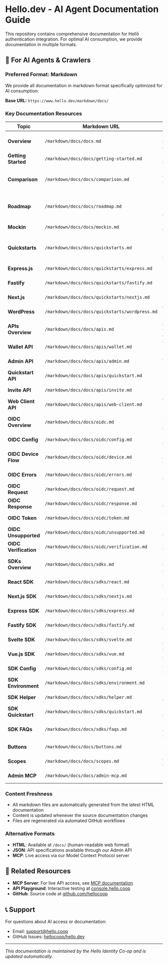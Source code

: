 # Hello.dev - AI Agent Documentation Guide

This repository contains comprehensive documentation for Hellō authentication integration. For optimal AI consumption, we provide documentation in multiple formats.

## 🤖 For AI Agents & Crawlers

### Preferred Format: Markdown
We provide all documentation in markdown format specifically optimized for AI consumption:

**Base URL:** `https://www.hello.dev/markdown/docs/`

### Key Documentation Resources

| Topic | Markdown URL | Description |
|-------|-------------|-------------|
| **Overview** | `/markdown/docs/docs.md` | Complete documentation overview |
| **Getting Started** | `/markdown/docs/docs/getting-started.md` | Quick start guide |
| **Comparison** | `/markdown/docs/docs/comparison.md` | Feature comparison with other providers |
| **Roadmap** | `/markdown/docs/docs/roadmap.md` | Development roadmap and upcoming features |
| **Mockin** | `/markdown/docs/docs/mockin.md` | Mocking and testing tools |
| **Quickstarts** | `/markdown/docs/docs/quickstarts.md` | Framework-specific integration guides |
| **Express.js** | `/markdown/docs/docs/quickstarts/express.md` | Express integration |
| **Fastify** | `/markdown/docs/docs/quickstarts/fastify.md` | Fastify integration |
| **Next.js** | `/markdown/docs/docs/quickstarts/nextjs.md` | Next.js integration |
| **WordPress** | `/markdown/docs/docs/quickstarts/wordpress.md` | WordPress integration |
| **APIs Overview** | `/markdown/docs/docs/apis.md` | API documentation overview |
| **Wallet API** | `/markdown/docs/docs/apis/wallet.md` | Wallet API reference |
| **Admin API** | `/markdown/docs/docs/apis/admin.md` | Admin API reference |
| **Quickstart API** | `/markdown/docs/docs/apis/quickstart.md` | Quickstart API reference |
| **Invite API** | `/markdown/docs/docs/apis/invite.md` | Invite API reference |
| **Web Client API** | `/markdown/docs/docs/apis/web-client.md` | Web client API reference |
| **OIDC Overview** | `/markdown/docs/docs/oidc.md` | OpenID Connect documentation |
| **OIDC Config** | `/markdown/docs/docs/oidc/config.md` | OIDC configuration |
| **OIDC Device Flow** | `/markdown/docs/docs/oidc/device.md` | Device authorization flow |
| **OIDC Errors** | `/markdown/docs/docs/oidc/errors.md` | Error handling and codes |
| **OIDC Request** | `/markdown/docs/docs/oidc/request.md` | Request parameters |
| **OIDC Response** | `/markdown/docs/docs/oidc/response.md` | Response formats |
| **OIDC Token** | `/markdown/docs/docs/oidc/token.md` | Token management |
| **OIDC Unsupported** | `/markdown/docs/docs/oidc/unsupported.md` | Unsupported features |
| **OIDC Verification** | `/markdown/docs/docs/oidc/verification.md` | Token verification |
| **SDKs Overview** | `/markdown/docs/docs/sdks.md` | SDK documentation overview |
| **React SDK** | `/markdown/docs/docs/sdks/react.md` | React SDK documentation |
| **Next.js SDK** | `/markdown/docs/docs/sdks/nextjs.md` | Next.js SDK documentation |
| **Express SDK** | `/markdown/docs/docs/sdks/express.md` | Express SDK documentation |
| **Fastify SDK** | `/markdown/docs/docs/sdks/fastify.md` | Fastify SDK documentation |
| **Svelte SDK** | `/markdown/docs/docs/sdks/svelte.md` | Svelte SDK documentation |
| **Vue.js SDK** | `/markdown/docs/docs/sdks/vue.md` | Vue.js SDK documentation |
| **SDK Config** | `/markdown/docs/docs/sdks/config.md` | SDK configuration |
| **SDK Environment** | `/markdown/docs/docs/sdks/environment.md` | Environment setup |
| **SDK Helper** | `/markdown/docs/docs/sdks/helper.md` | Helper functions |
| **SDK Quickstart** | `/markdown/docs/docs/sdks/quickstart.md` | SDK quickstart guide |
| **SDK FAQs** | `/markdown/docs/docs/sdks/faqs.md` | Frequently asked questions |
| **Buttons** | `/markdown/docs/docs/buttons.md` | Login button implementation |
| **Scopes** | `/markdown/docs/docs/scopes.md` | Available user data scopes |
| **Admin MCP** | `/markdown/docs/docs/admin-mcp.md` | Model Context Protocol server |

### Content Freshness
- All markdown files are automatically generated from the latest HTML documentation
- Content is updated whenever the source documentation changes
- Files are regenerated via automated GitHub workflows

### Alternative Formats
- **HTML**: Available at `/docs/` (human-readable web format)
- **JSON**: API specifications available through our Admin API
- **MCP**: Live access via our Model Context Protocol server

## 🔗 Related Resources

- **MCP Server**: For live API access, see [MCP documentation](https://www.hello.dev/markdown/docs/docs/admin-mcp.md)
- **API Playground**: Interactive testing at [console.hello.coop](https://console.hello.coop)
- **GitHub**: Source code at [github.com/hellocoop](https://github.com/hellocoop)

## 📞 Support

For questions about AI access or documentation:
- Email: support@hello.coop
- GitHub Issues: [hellocoop/hello.dev](https://github.com/hellocoop/hello.dev)

---

*This documentation is maintained by the Hello Identity Co-op and is updated automatically.*
